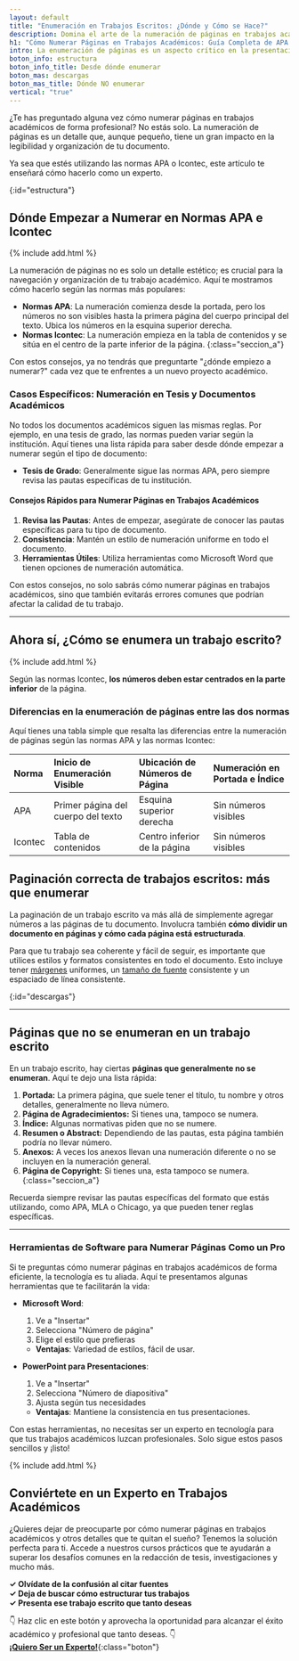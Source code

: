 ```yaml
---
layout: default
title: "Enumeración en Trabajos Escritos: ¿Dónde y Cómo se Hace?"
description: Domina el arte de la numeración de páginas en trabajos académicos con nuestra guía completa sobre las reglas de APA e Icontec
h1: "Cómo Numerar Páginas en Trabajos Académicos: Guía Completa de APA e Icontec"
intro: La enumeración de páginas es un aspecto crítico en la presentación de trabajos escritos. Puede parecer simple, pero es vital para la legibilidad y organización de tu documento.
boton_info: estructura
boton_info_title: Desde dónde enumerar
boton_mas: descargas
boton_mas_title: Dónde NO enumerar
vertical: "true"
---
```

¿Te has preguntado alguna vez cómo numerar páginas en trabajos académicos de forma profesional? No estás solo. La numeración de páginas es un detalle que, aunque pequeño, tiene un gran impacto en la legibilidad y organización de tu documento.

Ya sea que estés utilizando las normas APA o Icontec, este artículo te enseñará cómo hacerlo como un experto.
<!-- Anclaje para que la barra fijada no cubra el siguiente subtítulo -->
{:id="estructura"}

## Dónde Empezar a Numerar en Normas APA e Icontec

{% include add.html %}

La numeración de páginas no es solo un detalle estético; es crucial para la navegación y organización de tu trabajo académico. Aquí te mostramos cómo hacerlo según las normas más populares:

- **Normas APA**: La numeración comienza desde la portada, pero los números no son visibles hasta la primera página del cuerpo principal del texto. Ubica los números en la esquina superior derecha.
- **Normas Icontec**: La numeración empieza en la tabla de contenidos y se sitúa en el centro de la parte inferior de la página.
{:class="seccion_a"}

Con estos consejos, ya no tendrás que preguntarte "¿dónde empiezo a numerar?" cada vez que te enfrentes a un nuevo proyecto académico.

### Casos Específicos: Numeración en Tesis y Documentos Académicos

No todos los documentos académicos siguen las mismas reglas. Por ejemplo, en una tesis de grado, las normas pueden variar según la institución. Aquí tienes una lista rápida para saber desde dónde empezar a numerar según el tipo de documento:

- **Tesis de Grado**: Generalmente sigue las normas APA, pero siempre revisa las pautas específicas de tu institución.

#### Consejos Rápidos para Numerar Páginas en Trabajos Académicos

1. **Revisa las Pautas**: Antes de empezar, asegúrate de conocer las pautas específicas para tu tipo de documento.
2. **Consistencia**: Mantén un estilo de numeración uniforme en todo el documento.
3. **Herramientas Útiles**: Utiliza herramientas como Microsoft Word que tienen opciones de numeración automática.

Con estos consejos, no solo sabrás cómo numerar páginas en trabajos académicos, sino que también evitarás errores comunes que podrían afectar la calidad de tu trabajo.

----

## Ahora sí, ¿Cómo se enumera un trabajo escrito?

{% include add.html %}

Según las normas Icontec, **los números deben estar centrados en la parte inferior** de la página.

### Diferencias en la enumeración de páginas entre las dos normas

Aquí tienes una tabla simple que resalta las diferencias entre la numeración de páginas según las normas APA y las normas Icontec:

| Norma   | Inicio de Enumeración Visible       | Ubicación de Números de Página | Numeración en Portada e Índice |
| :------ | :--------------------------------- | :----------------------------- | :----------------------------- |
| APA     | Primer página del cuerpo del texto | Esquina superior derecha       | Sin números visibles           |
| Icontec | Tabla de contenidos                | Centro inferior de la página   | Sin números visibles           |

## Paginación correcta de trabajos escritos: más que enumerar

La paginación de un trabajo escrito va más allá de simplemente agregar números a las páginas de tu documento. Involucra también **cómo dividir un documento en páginas y cómo cada página está estructurada**.

Para que tu trabajo sea coherente y fácil de seguir, es importante que utilices estilos y formatos consistentes en todo el documento. Esto incluye tener [márgenes]({{'margenes-trabajo-escrito'|relative_url}} "Márgenes") uniformes, un [tamaño de fuente]({{'textos-y-fuentes-trabajo-escrito'|relative_url}} "Letras y fuentes") consistente y un espaciado de línea consistente.
<!-- Anclaje para que la barra fijada no cubra el siguiente subtítulo -->
{:id="descargas"}

----

## Páginas que no se enumeran en un trabajo escrito

En un trabajo escrito, hay ciertas **páginas que generalmente no se enumeran**. Aquí te dejo una lista rápida:

1. **Portada:** La primera página, que suele tener el título, tu nombre y otros detalles, generalmente no lleva número.
2. **Página de Agradecimientos:** Si tienes una, tampoco se numera.
3. **Índice:** Algunas normativas piden que no se numere.
4. **Resumen o Abstract:** Dependiendo de las pautas, esta página también podría no llevar número.
5. **Anexos:** A veces los anexos llevan una numeración diferente o no se incluyen en la numeración general.
6. **Página de Copyright:** Si tienes una, esta tampoco se numera.
{:class="seccion_a"}

Recuerda siempre revisar las pautas específicas del formato que estás utilizando, como APA, MLA o Chicago, ya que pueden tener reglas específicas.

----

### Herramientas de Software para Numerar Páginas Como un Pro

Si te preguntas cómo numerar páginas en trabajos académicos de forma eficiente, la tecnología es tu aliada. Aquí te presentamos algunas herramientas que te facilitarán la vida:

- **Microsoft Word**: 
  1. Ve a "Insertar"
  2. Selecciona "Número de página"
  3. Elige el estilo que prefieras
  - **Ventajas**: Variedad de estilos, fácil de usar.

- **PowerPoint para Presentaciones**:
  1. Ve a "Insertar"
  2. Selecciona "Número de diapositiva"
  3. Ajusta según tus necesidades
  - **Ventajas**: Mantiene la consistencia en tus presentaciones.

Con estas herramientas, no necesitas ser un experto en tecnología para que tus trabajos académicos luzcan profesionales. Solo sigue estos pasos sencillos y ¡listo!

{% include add.html %}

## Conviértete en un Experto en Trabajos Académicos

¿Quieres dejar de preocuparte por cómo numerar páginas en trabajos académicos y otros detalles que te quitan el sueño? Tenemos la solución perfecta para ti. Accede a nuestros cursos prácticos que te ayudarán a superar los desafíos comunes en la redacción de tesis, investigaciones y mucho más.

**✓ Olvídate de la confusión al citar fuentes**  
**✓ Deja de buscar cómo estructurar tus trabajos**  
**✓ Presenta ese trabajo escrito que tanto deseas**  

👇 Haz clic en este botón y aprovecha la oportunidad para alcanzar el éxito académico y profesional que tanto deseas. 👇  
[**¡Quiero Ser un Experto!**]({{'cursos'|relative_url}}){:class="boton"}
